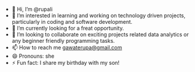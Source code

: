 - 👋 Hi, I’m @rupali
- 👀 I’m interested in learning and working on technology driven projects, particularly in coding and software development.
- 🌱 I’m currently looking for a freat opportunity.
- 💞️ I’m looking to collaborate on exciting projects related data analytics or any beginner friendly programming tasks.
- 📫 How to reach me gawaterupa@gmail.com
- 😄 Pronouns: she
- ⚡ Fun fact: I share my birthday with my son!

<!---
rupaligawate/rupaligawate is a ✨ special ✨ repository because its `README.md` (this file) appears on your GitHub profile.
You can click the Preview link to take a look at your changes.
--->
